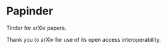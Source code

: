 # Papinder

Tinder for arXiv papers.

Thank you to arXiv for use of its open access interoperability.
